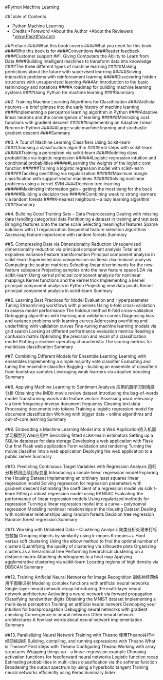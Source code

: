#Python Machine Learning

##Table of Contents
 - Python Machine Learning
 - Credits
*Foreword
*About the Author
*About the Reviewers
*www.PacktPub.com

##Preface
####What this book covers
####What you need for this book
####Who this book is for
####Conventions
####Reader feedback
####Customer support
##1. Giving Computers the Ability to Learn from Data
####Building intelligent machines to transform data into knowledge
####The three different types of machine learning
#####Making predictions about the future with supervised learning
#####Solving interactive problems with reinforcement learning
#####Discovering hidden structures with unsupervised learning
####An introduction to the basic terminology and notations
####A roadmap for building machine learning systems
####Using Python for machine learning
####Summary

##2. Training Machine Learning Algorithms for Classification
####Artificial neurons – a brief glimpse into the early history of machine learning
####Implementing a perceptron learning algorithm in Python
####Adaptive linear neurons and the convergence of learning
######Minimizing cost functions with gradient descent
######Implementing an Adaptive Linear Neuron in Python
######Large scale machine learning and stochastic gradient descent
####Summary

##3. A Tour of Machine Learning Classifiers Using Scikit-learn
####Choosing a classification algorithm
####First steps with scikit-learn
######Training a perceptron via scikit-learn
####Modeling class probabilities via logistic regression
######Logistic regression intuition and conditional probabilities
######Learning the weights of the logistic cost function
######Training a logistic regression model with scikit-learn
######Tackling overfitting via regularization
######Maximum margin classification with support vector machines
######Solving nonlinear problems using a kernel SVM
####Decision tree learning
######Maximizing information gain – getting the most bang for the buck
######Building a decision tree
######Combining weak to strong learners via random forests
####K-nearest neighbors – a lazy learning algorithm
####Summary

##4. Building Good Training Sets – Data Preprocessing
Dealing with missing data
Handling categorical data
Partitioning a dataset in training and test sets
Bringing features onto the same scale
Selecting meaningful features
Sparse solutions with L1 regularization
Sequential feature selection algorithms
Assessing feature importance with random forests
Summary

##5. Compressing Data via Dimensionality Reduction
Unsupervised dimensionality reduction via principal component analysis
Total and explained variance
Feature transformation
Principal component analysis in scikit-learn
Supervised data compression via linear discriminant analysis
Computing the scatter matrices
Selecting linear discriminants for the new feature subspace
Projecting samples onto the new feature space
LDA via scikit-learn
Using kernel principal component analysis for nonlinear mappings
Kernel functions and the kernel trick
Implementing a kernel principal component analysis in Python
Projecting new data points
Kernel principal component analysis in scikit-learn
Summary

##6. Learning Best Practices for Model Evaluation and Hyperparameter Tuning
Streamlining workflows with pipelines
Using k-fold cross-validation to assess model performance
The holdout method
K-fold cross-validation
Debugging algorithms with learning and validation curves
Diagnosing bias and variance problems with learning curves
Addressing overfitting and underfitting with validation curves
Fine-tuning machine learning models via grid search
Looking at different performance evaluation metrics
Reading a confusion matrix
Optimizing the precision and recall of a classification model
Plotting a receiver operating characteristic
The scoring metrics for multiclass classification
Summary

##7. Combining Different Models for Ensemble Learning
Learning with ensembles
Implementing a simple majority vote classifier
Evaluating and tuning the ensemble classifier
Bagging – building an ensemble of classifiers from bootstrap samples
Leveraging weak learners via adaptive boosting
Summary

##8. Applying Machine Learning to Sentiment Analysis 应用机器学习到情感分析
Obtaining the IMDb movie review dataset
Introducing the bag-of-words model
Transforming words into feature vectors
Assessing word relevancy via term frequency-inverse document frequency
Cleaning text data
Processing documents into tokens
Training a logistic regression model for document classification
Working with bigger data – online algorithms and out-of-core learning
Summary

##9. Embedding a Machine Learning Model into a Web Application嵌入机器学习模型到Web应用中
Serializing fitted scikit-learn estimators
Setting up a SQLite database for data storage
Developing a web application with Flask
Our first Flask web application
Form validation and rendering
Turning the movie classifier into a web application
Deploying the web application to a public server
Summary

##10. Predicting Continuous Target Variables with Regression Analysis 回归分析预测连续目标变量
Introducing a simple linear regression model
Exploring the Housing Dataset
Implementing an ordinary least squares linear regression model
Solving regression for regression parameters with gradient descent
Estimating the coefficient of a regression model via scikit-learn
Fitting a robust regression model using RANSAC
Evaluating the performance of linear regression models
Using regularized methods for regression
Turning a linear regression model into a curve – polynomial regression
Modeling nonlinear relationships in the Housing Dataset
Dealing with nonlinear relationships using random forests
Decision tree regression
Random forest regression
Summary


##11. Working with Unlabeled Data – Clustering Analysis 聚类分析处理未打标签数据
Grouping objects by similarity using k-means
K-means++
Hard versus soft clustering
Using the elbow method to find the optimal number of clusters
Quantifying the quality of clustering via silhouette plots
Organizing clusters as a hierarchical tree
Performing hierarchical clustering on a distance matrix
Attaching dendrograms to a heat map
Applying agglomerative clustering via scikit-learn
Locating regions of high density via DBSCAN
Summary


##12. Training Artificial Neural Networks for Image Recognition 训练神经网络用于图像识别
Modeling complex functions with artificial neural networks
Single-layer neural network recap
Introducing the multi-layer neural network architecture
Activating a neural network via forward propagation
Classifying handwritten digits
Obtaining the MNIST dataset
Implementing a multi-layer perceptron
Training an artificial neural network
Developing your intuition for backpropagation
Debugging neural networks with gradient checking
Convergence in neural networks
Other neural network architectures
A few last words about neural network implementation
Summary


##13. Parallelizing Neural Network Training with Theano 使用Theano并行神经网络训练
Building, compiling, and running expressions with Theano
What is Theano?
First steps with Theano
Configuring Theano
Working with array structures
Wrapping things up – a linear regression example
Choosing activation functions for feedforward neural networks
Logistic function recap
Estimating probabilities in multi-class classification via the softmax function
Broadening the output spectrum by using a hyperbolic tangent
Training neural networks efficiently using Keras
Summary
Index